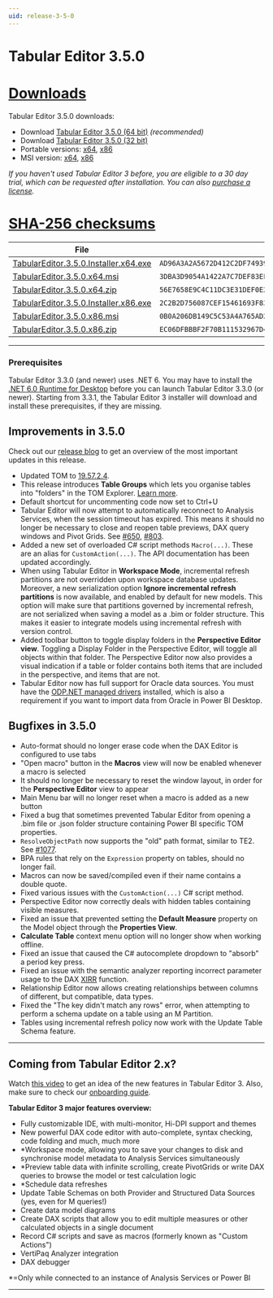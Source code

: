 ```yaml
---
uid: release-3-5-0
---
```


# Tabular Editor 3.5.0

# [**Downloads**](#tab/downloads)

Tabular Editor 3.5.0 downloads:

- Download [Tabular Editor 3.5.0 (64 bit)](https://cdn.tabulareditor.com/files/TabularEditor.3.5.0.Installer.x64.exe) _(recommended)_
- Download [Tabular Editor 3.5.0 (32 bit)](https://cdn.tabulareditor.com/files/TabularEditor.3.5.0.Installer.x86.exe)
- Portable versions: [x64](https://cdn.tabulareditor.com/files/TabularEditor.3.5.0.x64.zip), [x86](https://cdn.tabulareditor.com/files/TabularEditor.3.5.0.x86.zip)
- MSI version: [x64](https://cdn.tabulareditor.com/files/TabularEditor.3.5.0.x64.msi), [x86](https://cdn.tabulareditor.com/files/TabularEditor.3.5.0.x86.msi)

_If you haven't used Tabular Editor 3 before, you are eligible to a 30 day trial, which can be requested after installation. You can also [purchase a license](https://tabulareditor.com/licensing)._

# [**SHA-256 checksums**](#tab/checksums)

| File                                                                                                                                                                                                               | SHA-256                                                            |
| ------------------------------------------------------------------------------------------------------------------------------------------------------------------------------------------------------------------ | ------------------------------------------------------------------ |
| [TabularEditor.3.5.0.Installer.x64.exe](https://cdn.tabulareditor.com/files/TabularEditor.3.5.0.Installer.x64.exe) | `AD96A3A2A5672D412C2DF74939AF36EA888483137753D6048AD66D3C84386723` |
| [TabularEditor.3.5.0.x64.msi](https://cdn.tabulareditor.com/files/TabularEditor.3.5.0.x64.msi)                                     | `3DBA3D9054A1422A7C7DEF83EFB1458935A77143B1C887A2EC628F58D8B2E52A` |
| [TabularEditor.3.5.0.x64.zip](https://cdn.tabulareditor.com/files/TabularEditor.3.5.0.x64.zip)                                     | `56E7658E9C4C11DC3E31DEF0E27717DB8CF67185E6A00C7B28E02EFA1EF8F5FC` |
| [TabularEditor.3.5.0.Installer.x86.exe](https://cdn.tabulareditor.com/files/TabularEditor.3.5.0.Installer.x86.exe) | `2C2B2D756087CEF15461693F830DA83CBFEF472CD2D3E6AFEB3164059BA2D8AD` |
| [TabularEditor.3.5.0.x86.msi](https://cdn.tabulareditor.com/files/TabularEditor.3.5.0.x86.msi)                                     | `0B0A206DB149C5C53A4A765AD2E014657DA3DF8B70DFCD0464A4E22CA1871F45` |
| [TabularEditor.3.5.0.x86.zip](https://cdn.tabulareditor.com/files/TabularEditor.3.5.0.x86.zip)                                     | `EC06DFBBBF2F70B111532967D4B8A618317B9B201ED7B75FAC3B2CB050626831` |

***

### Prerequisites

Tabular Editor 3.3.0 (and newer) uses .NET 6. You may have to install the [.NET 6.0 Runtime for Desktop](https://dotnet.microsoft.com/en-us/download/dotnet/6.0/runtime) before you can launch Tabular Editor 3.3.0 (or newer). Starting from 3.3.1, the Tabular Editor 3 installer will download and install these prerequisites, if they are missing.

## Improvements in 3.5.0

Check out our [release blog](https://blog.tabulareditor.com/2023/03/15/tabular-editor-3-march-2023-release/) to get an overview of the most important updates in this release.

- Updated TOM to [19.57.2.4](https://www.nuget.org/packages/Microsoft.AnalysisServices.retail.amd64/).
- This release introduces **Table Groups** which lets you organise tables into "folders" in the TOM Explorer. [Learn more](xref:table-groups).
- Default shortcut for uncommenting code now set to Ctrl+U
- Tabular Editor will now attempt to automatically reconnect to Analysis Services, when the session timeout has expired. This means it should no longer be necessary to close and reopen table previews, DAX query windows and Pivot Grids. See [#650](https://github.com/TabularEditor/TabularEditor3/issues/650), [#803](https://github.com/TabularEditor/TabularEditor3/issues/803).
- Added a new set of overloaded C# script methods `Macro(...)`. These are an alias for `CustomAction(...)`. The API documentation has been updated accordingly.
- When using Tabular Editor in **Workspace Mode**, incremental refresh partitions are not overridden upon workspace database updates. Moreover, a new serialization option **Ignore incremental refresh partitions** is now available, and enabled by default for new models. This option will make sure that partitions governed by incremental refresh, are not serialized when saving a model as a .bim or folder structure. This makes it easier to integrate models using incremental refresh with version control.
- Added toolbar button to toggle display folders in the **Perspective Editor view**. Toggling a Display Folder in the Perspective Editor, will toggle all objects within that folder. The Perspective Editor now also provides a visual indication if a table or folder contains both items that are included in the perspective, and items that are not.
- Tabular Editor now has full support for Oracle data sources. You must have the [ODP.NET managed drivers](https://www.oracle.com/database/technologies/odac-downloads.html) installed, which is also a requirement if you want to import data from Oracle in Power BI Desktop.

## Bugfixes in 3.5.0

- Auto-format should no longer erase code when the DAX Editor is configured to use tabs
- "Open macro" button in the **Macros** view will now be enabled whenever a macro is selected
- It should no longer be necessary to reset the window layout, in order for the **Perspective Editor** view to appear
- Main Menu bar will no longer reset when a macro is added as a new button
- Fixed a bug that sometimes prevented Tabular Editor from opening a .bim file or .json folder structure containing Power BI specific TOM properties.
- `ResolveObjectPath` now supports the "old" path format, similar to TE2. See [#1077](https://github.com/TabularEditor/TabularEditor/issues/1077).
- BPA rules that rely on the `Expression` property on tables, should no longer fail.
- Macros can now be saved/compiled even if their name contains a double quote.
- Fixed various issues with the `CustomAction(...)` C# script method.
- Perspective Editor now correctly deals with hidden tables containing visible measures.
- Fixed an issue that prevented setting the **Default Measure** property on the Model object through the **Properties View**.
- **Calculate Table** context menu option will no longer show when working offline.
- Fixed an issue that caused the C# autocomplete dropdown to "absorb" a period key press.
- Fixed an issue with the semantic analyzer reporting incorrect parameter usage to the DAX [XIRR](https://dax.guide/xirr) function.
- Relationship Editor now allows creating relationships between columns of different, but compatible, data types.
- Fixed the "The key didn't match any rows" error, when attempting to perform a schema update on a table using an M Partition.
- Tables using incremental refresh policy now work with the Update Table Schema feature.

---

## Coming from Tabular Editor 2.x?

Watch [this video](https://www.youtube.com/watch?v=pt3DdcjfImY) to get an idea of the new features in Tabular Editor 3. Also, make sure to check our [onboarding guide](https://docs.tabulareditor.com/onboarding/index.html).

**Tabular Editor 3 major features overview:**

- Fully customizable IDE, with multi-monitor, Hi-DPI support and themes
- New powerful DAX code editor with auto-complete, syntax checking, code folding and much, much more
- \*Workspace mode, allowing you to save your changes to disk and synchronise model metadata to Analysis Services simultaneously
- \*Preview table data with infinite scrolling, create PivotGrids or write DAX queries to browse the model or test calculation logic
- \*Schedule data refreshes
- Update Table Schemas on both Provider and Structured Data Sources (yes, even for M queries!)
- Create data model diagrams
- Create DAX scripts that allow you to edit multiple measures or other calculated objects in a single document
- Record C# scripts and save as macros (formerly known as "Custom Actions")
- VertiPaq Analyzer integration
- DAX debugger

\*=Only while connected to an instance of Analysis Services or Power BI

---
